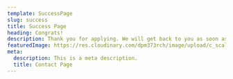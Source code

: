 ```yaml
---
template: SuccessPage
slug: success
title: Success Page
heading: Congrats!
description: Thank you for applying. We will get back to you as soon as possible!
featuredImage: https://res.cloudinary.com/dpm373rch/image/upload/c_scale,f_auto,q_auto,w_auto/v1613024612/careers/checked_1_gmbiiz.png
meta:
  description: This is a meta description.
  title: Contact Page
---
```

